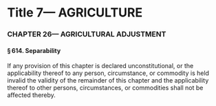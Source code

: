 
# Title 7— AGRICULTURE
### CHAPTER 26— AGRICULTURAL ADJUSTMENT
#### § 614. Separability

If any provision of this chapter is declared unconstitutional, or the applicability thereof to any person, circumstance, or commodity is held invalid the validity of the remainder of this chapter and the applicability thereof to other persons, circumstances, or commodities shall not be affected thereby.
